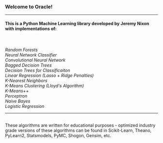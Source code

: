 ### Welcome to Oracle!

***

#### This is a Python Machine Learning library developed by Jeremy Nixon with implementations of:
<br><br>
*Random Forests*<br>
*Neural Network Classifier*<br>
*Convolutional Neural Network* <br>
*Bagged Decision Trees*<br>
*Decision Trees for Classificaiton*<br>
*Linear Regression (Lasso + Ridge Penalties)*<br>
*K-Nearest Neighbors*<br>
*K-Means Clustering (Lloyd's Algorithm)*<br>
*K-Means++* <br>
*Perceptron* <br>
*Naive Bayes* <br>
*Logistic Regression*<br>
<!-- 
***

Tutorials for KNN, k-means, k-means++, linear regression and ridge regression can be found at Hyperanalytic:<br><br>
* <a href='http://hyperanalytic.net/KNN'>K-Nearest Neighbors</a><br>
* <a href='http://hyperanalytic.net/k-means'>K-Means</a><br>
* <a href='http://hyperanalytic.net/k-means++'>K-Means++</a><br>
* <a href='http://hyperanalytic.net/linear-regression'>Linear Regression</a><br>
* <a href='http://hyperanalytic.net/ridge-regression'>Ridge Regression</a><br>
 -->
***

<br>These algorithms are written for educational purposes - optimized industry grade versions of these algorithms can be found in Scikit-Learn, Theano, PyLearn2, Statsmodels, PyMC, Shogon, Gensim, etc.





